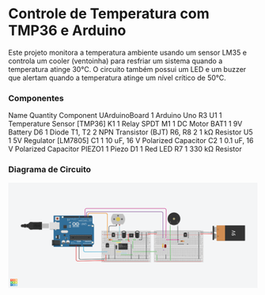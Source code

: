 # Controle de Temperatura com TMP36 e Arduino
Este projeto monitora a temperatura ambiente usando um sensor LM35 e controla um cooler (ventoinha) para resfriar um sistema quando a temperatura atinge 30°C. O circuito também possui um LED e um buzzer que alertam quando a temperatura atinge um nível crítico de 50°C.

### Componentes
Name	           Quantity	    Component
UArduinoBoard     	1	        Arduino Uno R3
U1                	1	        Temperature Sensor [TMP36]
K1	                1	        Relay SPDT
M1	                1	        DC Motor
BAT1	              1	        9V Battery
D6	                1	        Diode
T1, T2            	2	        NPN Transistor (BJT)
R6, R8	            2	        1 kΩ Resistor
U5                	1	        5V Regulator [LM7805]
C1	                1	        10 uF, 16 V Polarized Capacitor
C2	                1	        0.1 uF, 16 V Polarized Capacitor
PIEZO1	            1	        Piezo
D1                	1	        Red LED
R7                	1	        330 kΩ Resistor



### Diagrama de Circuito
![Diagrama do Circuito no Tinkercad](Simulacao_estufa.png)


  
